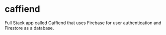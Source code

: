 # caffiend
 Full Stack app called Caffiend that uses Firebase for user authentication and Firestore as a database.
